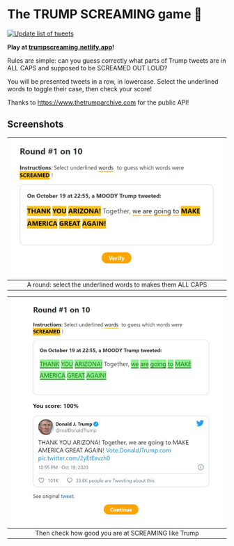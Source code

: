 # The **TRUMP SCREAMING** game 👺

[![Update list of tweets](https://github.com/dgellow/TRUMPSCREAMING/workflows/Update%20list%20of%20tweets/badge.svg)](https://github.com/dgellow/TRUMPSCREAMING/actions?query=workflow%3A%22Update+list+of+tweets%22)

**Play at [trumpscreaming.netlify.app](https://trumpscreaming.netlify.app/)!**

Rules are simple: can you guess correctly what parts of Trump tweets are in ALL CAPS and supposed to be SCREAMED OUT LOUD?

You will be presented tweets in a row, in lowercase. Select the underlined words to toggle their case, then check your score!

Thanks to https://www.thetrumparchive.com for the public API!

## Screenshots

|                    ![](assets/round.jpg)                    |
| :---------------------------------------------------------: |
| A round: select the underlined words to makes them ALL CAPS |

|            ![](assets/round-result.jpg)             |
| :-------------------------------------------------: |
| Then check how good you are at SCREAMING like Trump |
